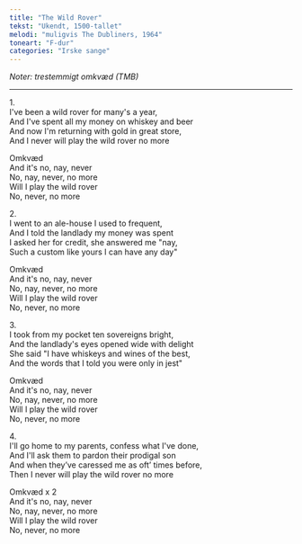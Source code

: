 ```yaml
---
title: "The Wild Rover"
tekst: "Ukendt, 1500-tallet"
melodi: "muligvis The Dubliners, 1964"
toneart: "F-dur"
categories: "Irske sange"
---
```

*Noter: trestemmigt omkvæd (TMB)*

***

1\.\
I've been a wild rover for many's a year,\
And I've spent all my money on whiskey and beer\
And now I'm returning with gold in great store,\
And I never will play the wild rover no more

Omkvæd\
And it's no, nay, never\
No, nay, never, no more\
Will I play the wild rover\
No, never, no more

2\.\
I went to an ale-house I used to frequent,\
And I told the landlady my money was spent\
I asked her for credit, she answered me "nay,\
Such a custom like yours I can have any day"

Omkvæd\
And it's no, nay, never\
No, nay, never, no more\
Will I play the wild rover\
No, never, no more

3\.\
I took from my pocket ten sovereigns bright,\
And the landlady's eyes opened wide with delight\
She said "I have whiskeys and wines of the best,\
And the words that I told you were only in jest"

Omkvæd\
And it's no, nay, never\
No, nay, never, no more\
Will I play the wild rover\
No, never, no more

4\.\
I'll go home to my parents, confess what I've done,\
And I'll ask them to pardon their prodigal son\
And when they’ve caressed me as oft’ times before,\
Then I never will play the wild rover no more

Omkvæd x 2\
And it's no, nay, never\
No, nay, never, no more\
Will I play the wild rover\
No, never, no more